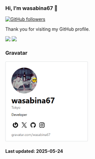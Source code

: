 ### Hi, I’m wasabina67 👋

[![GitHub followers](https://img.shields.io/github/followers/wasabina67)](https://github.com/wasabina67?tab=followers)

Thank you for visiting my GitHub profile.

<!--
## GitHub Readme Stats
-->

<img
  src="https://github-readme-stats.vercel.app/api?username=wasabina67&show_icons=true&count_private=true&theme=merko&hide_title=true&disable_animations=true"
  height="150"
/>
<img
  src="https://github-readme-stats.vercel.app/api/top-langs/?username=wasabina67&layout=compact&langs_count=6&theme=vue-dark&hide_title=true&disable_animations=true"
  height="150"
/>

<!--
- Special thanks to [anuraghazra/github-readme-stats](https://github.com/anuraghazra/github-readme-stats) for this amazing project!
-->

### Gravatar

<!--
[![Website](https://img.shields.io/website?url=https%3A%2F%2Fgravatar.com%2Fwasabina67&up_message=Gravatar&label=gravatar.com%2Fwasabina67&color=%232b3f6d)](https://gravatar.com/wasabina67)
[![Twitter badge](https://img.shields.io/twitter/follow/wasabina67?style=social)](https://x.com/wasabina67)
-->

<!--
<table>
  <tr>
    <td width="100">
      <img src="https://raw.githubusercontent.com/edent/SuperTinyIcons/refs/heads/master/images/svg/gmail.svg" width="32" height="32" />
      <br>
      <a href="mailto:wasabina67@gmail.com">Gmail</a>
    </td>
    <td width="100">
      <img src="https://raw.githubusercontent.com/edent/SuperTinyIcons/refs/heads/master/images/svg/github.svg" width="32" height="32" />
      <br>
      <a href="https://wasabina67.github.io/">Website</a>
    </td>
    <td width="100">
      <img src="https://raw.githubusercontent.com/edent/SuperTinyIcons/refs/heads/master/images/svg/x.svg" width="32" height="32" />
      <br>
      <a href="https://x.com/wasabina67">@wasabina67</a>
    </td>
    <td width="100">
      <img src="https://raw.githubusercontent.com/edent/SuperTinyIcons/refs/heads/master/images/svg/instagram.svg" width="32" height="32" />
      <br>
      <a href="https://www.instagram.com/wasabina67">wasabina67</a>
    </td>
  </tr>
  <tr>
    <td width="100">
      <img src="https://raw.githubusercontent.com/edent/SuperTinyIcons/refs/heads/master/images/svg/youtube.svg" width="32" height="32" />
      <br>
      <a href="https://www.youtube.com/@wasabina67">@wasabina67</a>
    </td>
    <td width="100">
      <img src="https://raw.githubusercontent.com/edent/SuperTinyIcons/refs/heads/master/images/svg/github.svg" width="32" height="32" />
      <br>
      <a href="https://gist.github.com/wasabina67">Gist</a>
    </td>
    <td width="100">
      <img src="img/zenn/logo-only.svg" width="32" height="32" />
      <br>
      <a href="https://zenn.dev/wasabina67">Zenn</a>
    </td>
    <td width="100">
      <img src="img/note/icon.svg" width="32" height="32" />
      <br>
      <a href="https://note.com/wasabina67">note</a>
    </td>
  </tr>
</table>
-->

<!--
- Special thanks to [badges/shields](https://github.com/badges/shields) for this amazing project!
- Special thanks to [edent/SuperTinyIcons](https://github.com/edent/SuperTinyIcons) for this amazing project!
-->

<a href="https://gravatar.com/wasabina67">
  <img
    src="img/gravatar.com_wasabina67.card.png"
    height="250"
    alt="Gravatar profile of wasabina67"
  />
</a>

#### **Last updated**: 2025-05-24
